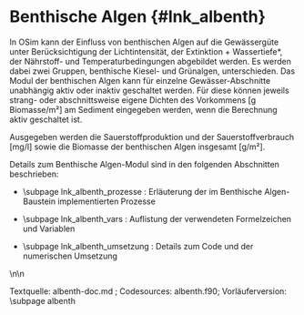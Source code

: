 Benthische Algen {#lnk_albenth}
================

In OSim kann der Einfluss von benthischen Algen auf die Gewässergüte unter 
Berücksichtigung der Lichtintensität, der Extinktion + Wassertiefe*, der 
Nährstoff- und Temperaturbedingungen abgebildet werden. Es werden dabei zwei 
Gruppen, benthische Kiesel- und Grünalgen, unterschieden. Das Modul der 
benthischen Algen kann für einzelne Gewässer-Abschnitte unabhängig aktiv oder 
inaktiv geschaltet werden. Für diese können jeweils strang- oder abschnittsweise 
eigene Dichten des Vorkommens [g Biomasse/m²] am Sediment eingegeben werden, wenn 
die Berechnung aktiv geschaltet ist. 

Ausgegeben werden die Sauerstoffproduktion und der Sauerstoffverbrauch [mg/l] 
sowie die Biomasse der benthischen Algen insgesamt [g/m²].


Details zum Benthische Algen-Modul sind in den folgenden Abschnitten beschrieben:

- \subpage lnk_albenth_prozesse : Erläuterung der im Benthische Algen-Baustein 
implementierten Prozesse 

- \subpage lnk_albenth_vars : Auflistung der verwendeten Formelzeichen und Variablen 

- \subpage lnk_albenth_umsetzung : Details zum Code und der numerischen Umsetzung 

\n\n

Textquelle: albenth-doc.md ; Codesources: albenth.f90; Vorläuferversion: \subpage albenth
